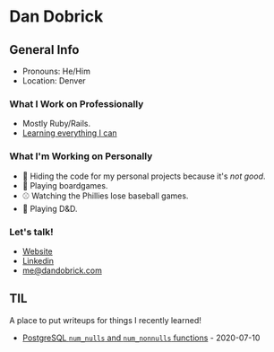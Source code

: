 # Dan Dobrick

## General Info
- Pronouns: He/Him
- Location: Denver

### What I Work on Professionally
- Mostly Ruby/Rails.
- [Learning everything I can](#til)

### What I'm Working on Personally
- 💩 Hiding the code for my personal projects because it's _not good_.
- 🎲 Playing boardgames.
- ⚾️ Watching the Phillies lose baseball games.
- 🦄 Playing D&D.

### Let's talk!
- [Website](www.dandobrick.com)
- [Linkedin](https://www.linkedin.com/in/dandobrick/)
- [me@dandobrick.com](mailto:me@dandobrick.com)

## TIL
A place to put writeups for things I recently learned!
- [PostgreSQL `num_nulls` and `num_nonnulls` functions](https://github.com/DanDobrick/DanDobrick/blob/master/til/postgres_null_functions.md) - 2020-07-10
